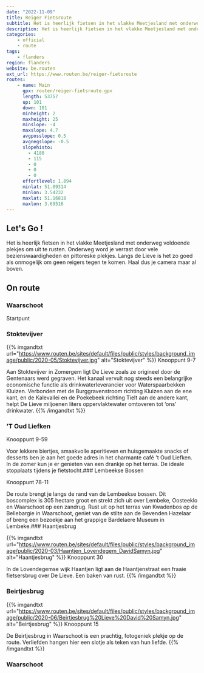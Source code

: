 ```yaml
---
date: "2022-11-09"
title: Reiger Fietsroute
subtitle: Het is heerlijk fietsen in het vlakke Meetjesland met onderweg voldoende plekjes om uit te rusten
description: Het is heerlijk fietsen in het vlakke Meetjesland met onderweg voldoende plekjes om uit te rusten
categories:
    - official
    - route
tags:
    - flanders
region: flanders
website: be.routen
ext_url: https://www.routen.be/reiger-fietsroute
routes:
    - name: Main
      gpx: routen/reiger-fietsroute.gpx
      length: 53757
      up: 101
      down: 101
      minheight: 2
      maxheight: 25
      minslope: -4
      maxslope: 4.7
      avgposslope: 0.5
      avgnegslope: -0.5
      slopehisto:
        - 4180
        - 115
        - 0
        - 0
        - 0
      effortlevel: 1.894
      minlat: 51.09314
      minlon: 3.54232
      maxlat: 51.16818
      maxlon: 3.69516
---
```


## Let's Go ! 

Het is heerlijk fietsen in het vlakke Meetjesland met onderweg voldoende plekjes om uit te rusten. Onderweg word je verrast door vele bezienswaardigheden en pittoreske plekjes. Langs de Lieve is het zo goed als onmogelijk om geen reigers tegen te komen. Haal dus je camera maar al boven.

## On route

### Waarschoot

Startpunt

### Stoktevijver

{{% imgandtxt url="https://www.routen.be/sites/default/files/public/styles/background_image/public/2020-05/Stoktevijver.jpg" alt="Stoktevijver" %}}
Knooppunt 9-7

Aan Stoktevijver in Zomergem ligt De Lieve zoals ze origineel door de Gentenaars werd gegraven. Het kanaal vervult nog steeds een belangrijke economische functie als drinkwaterleverancier voor Waterspaarbekken Kluizen. Verbonden met de Burggravenstroom richting Kluizen aan de ene kant, en de Kalevallei en de Poekebeek richting Tielt aan de andere kant, helpt De Lieve miljoenen liters oppervlaktewater omtoveren tot ‘ons’ drinkwater.
{{% /imgandtxt %}}

### 'T Oud Liefken

Knooppunt 9-59

Voor lekkere biertjes, smaakvolle aperitieven en huisgemaakte snacks of desserts ben je aan het goede adres in het charmante café 't Oud Liefken. In de zomer kun je er genieten van een drankje op het terras. De ideale stopplaats tijdens je fietstocht.### Lembeekse Bossen

Knooppunt 78-11

De route brengt je langs de rand van de Lembeekse bossen. Dit boscomplex is 305 hectare groot en strekt zich uit over Lembeke, Oosteeklo en Waarschoot op een zandrug.
Rust uit op het terras van Kwadenbos op de Bellebargie in Waarschoot, geniet van de stilte aan de Bevenden Hazelaar of breng een bezoekje aan het grappige Bardelaere Museum in Lembeke.### Haantjesbrug

{{% imgandtxt url="https://www.routen.be/sites/default/files/public/styles/background_image/public/2020-03/Haantjen_Lovendegem_DavidSamyn.jpg" alt="Haantjesbrug" %}}
Knooppunt 30

In de Lovendegemse wijk Haantjen ligt aan de Haantjenstraat een fraaie fietsersbrug over De Lieve. Een baken van rust.
{{% /imgandtxt %}}

### Beirtjesbrug

{{% imgandtxt url="https://www.routen.be/sites/default/files/public/styles/background_image/public/2020-06/Beirtjesbrug%20Lieve%20David%20Samyn.jpg" alt="Beirtjesbrug" %}}
Knooppunt 15

De Beirtjesbrug in Waarschoot is een prachtig, fotogeniek plekje op de route. Verliefden hangen hier een slotje als teken van hun liefde.
{{% /imgandtxt %}}

### Waarschoot


